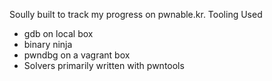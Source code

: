 Soully built to track my progress on pwnable.kr.
Tooling Used
- gdb on local box
- binary ninja
- pwndbg on a vagrant box
- Solvers primarily written with pwntools
